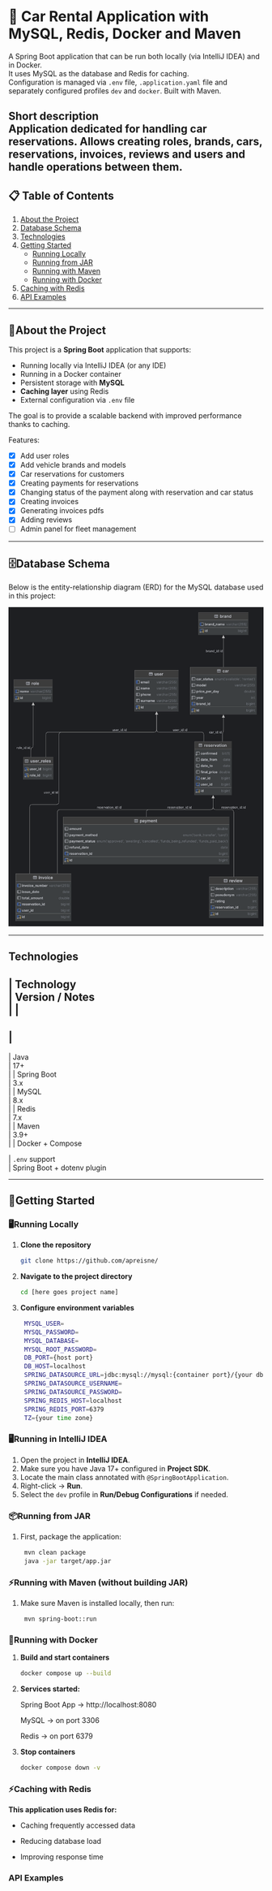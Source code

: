 # 🚗 Car Rental Application with MySQL, Redis, Docker and Maven

A Spring Boot application that can be run both locally (via IntelliJ IDEA) and in Docker.  
It uses MySQL as the database and Redis for caching.  
Configuration is managed via `.env` file, `.application.yaml` file and separately configured profiles `dev` and
`docker`.
Built with Maven.

**Short description**  
Application dedicated for handling car reservations. Allows creating roles, brands, cars, reservations, invoices,
reviews and users and handle operations between them.
---

## 📋 Table of Contents

1. [About the Project](#about-the-project)
2. [Database Schema](#database-schema)
3. [Technologies](#technologies)
5. [Getting Started](#getting-started)
    - [Running Locally](#running-locally)
    - [Running from JAR](#running-from-jar)
    - [Running with Maven](#running-locally)
    - [Running with Docker](#running-with-docker)
7. [Caching with Redis](#caching-with-redis)
8. [API Examples](#api-examples)

---

## 📖About the Project

This project is a **Spring Boot** application that supports:

- Running locally via IntelliJ IDEA (or any IDE)
- Running in a Docker container
- Persistent storage with **MySQL**
- **Caching layer** using Redis
- External configuration via `.env` file

The goal is to provide a scalable backend with improved performance thanks to caching.

Features:

- [x] Add user roles
- [x] Add vehicle brands and models
- [x] Car reservations for customers
- [x] Creating payments for reservations
- [x] Changing status of the payment along with reservation and car status
- [x] Creating invoices
- [x] Generating invoices pdfs
- [x] Adding reviews
- [ ] Admin panel for fleet management

---

## 🗄Database Schema

Below is the entity-relationship diagram (ERD) for the MySQL database used in this project:

![Database Diagram](docs/images/database-diagram.png)

---

## Technologies

|
**Technology**        
|
**Version / Notes**              
|
|
-------------------
|
------------------------------
|
Java              
|
17+                          
|
|
Spring Boot       
|
3.x                          
|
|
MySQL             
|
8.x                          
|
|
Redis             
|
7.x                          
|
|
Maven             
|
3.9+                         
|
|
Docker + Compose

|
`.env`
support    
|
Spring Boot + dotenv plugin

---

## 🚀Getting Started

### 🖥Running Locally

1. **Clone the repository**

   ```bash
   git clone https://github.com/apreisne/

2. **Navigate to the project directory**

    ```bash
   cd [here goes project name]

3. **Configure environment variables**
   ```bash
    MYSQL_USER=
    MYSQL_PASSWORD=
    MYSQL_DATABASE=
    MYSQL_ROOT_PASSWORD=
    DB_PORT={host port}
    DB_HOST=localhost
    SPRING_DATASOURCE_URL=jdbc:mysql://mysql:{container port}/{your db name}
    SPRING_DATASOURCE_USERNAME=
    SPRING_DATASOURCE_PASSWORD=
    SPRING_REDIS_HOST=localhost
    SPRING_REDIS_PORT=6379
    TZ={your time zone}

### 🖥Running in IntelliJ IDEA

1. Open the project in **IntelliJ IDEA**.
2. Make sure you have Java 17+ configured in **Project SDK**.
3. Locate the main class annotated with `@SpringBootApplication`.
4. Right-click → **Run**.
5. Select the `dev` profile in **Run/Debug Configurations** if needed.

### 📦Running from JAR

1. First, package the application:

   ```bash
    mvn clean package
    java -jar target/app.jar

### **⚡Running with Maven (without building JAR)**

1. Make sure Maven is installed locally, then run:
   ```bash
    mvn spring-boot::run

### 🐳Running with Docker

1. **Build and start containers**

    ```bash
    docker compose up --build

2. **Services started:**

   Spring Boot App → http://localhost:8080

   MySQL → on port 3306

   Redis → on port 6379

3. **Stop containers**

    ```bash
   docker compose down -v

### ⚡Caching with Redis

**This application uses Redis for:**

- Caching frequently accessed data

- Reducing database load

- Improving response time

### API Examples



